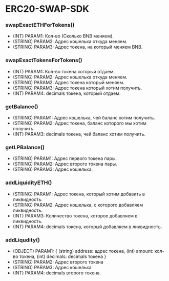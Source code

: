 # ERC20-SWAP-SDK
  ### swapExactETHForTokens()
 - (INT) PARAM1: Кол-во (Сколько BNB меняем).
 - (STRING) PARAM2: Адрес кошелька откуда меняем. 
 - (STRING) PARAM3: Адрес токена, на который меняем BNB.
  
  ### swapExactTokensForTokens()
 - (INT) PARAM1: Кол-во токена который отдаем. 
 - (STRING) PARAM2: Адрес кошелька откуда меняем. 
 - (STRING) PARAM2: Адрес токена который меняем.
 - (STRING) PARAM3: Адрес токена который хотим получить. 
 - (INT) PARAM4: decimals токена, который отдаем.

  ### getBalance()
 - (STRING) PARAM1: Адрес кошелька, чей баланс хотим получить. 
 - (STRING) PARAM2: Адрес токена, баланс которого мы хотим получить. 
 - (INT) PARAM3: decimals токена, чей баланс хотим получить.

  ### getLPBalance()
  - (STRING) PARAM1: Адрес первого токена пары.
  - (STRING) PARAM2: Адрес второго токена пары.
  - (STRING) PARAM3: Адрес кошелька.

  ### addLiquidityETH()
 - (STRING) PARAM1: Адрес токена, который хотим добавить в ликвидность.
 - (STRING) PARAM2: Адрес кошелька, с которого добавляем ликвидность.
 - (INT) PARAM3: Количество токена, которое добавляем в ликвидность.
 - (INT) PARAM4: decimals токена, который добавляем в ликвидность.

  ### addLiqudity()
  - (OBJECT) PARAM1: { (string) address: адрес токена, (int) amount: кол-во токена, (int) decimals: decimals токена }
  - (STRING) PARAM2: Адрес второго токена
  - (STRING) PARAM3: Адрес кошелька
  - (INT) PARAM4: decimals второго токена.
